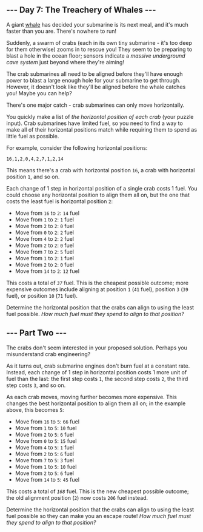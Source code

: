 ## --- Day 7: The Treachery of Whales ---

A giant <a href="https://en.wikipedia.org/wiki/Sperm_whale" target="_blank">whale</a> has decided your submarine is its next meal, and it's much faster than you are. There's nowhere to run!

Suddenly, a swarm of crabs (each in its own tiny submarine - it's too deep for them otherwise) zooms in to rescue you! They seem to be preparing to blast a hole in the ocean floor; sensors indicate a _massive underground cave system_ just beyond where they're aiming!

The crab submarines all need to be aligned before they'll have enough power to blast a large enough hole for your submarine to get through. However, it doesn't look like they'll be aligned before the whale catches you! Maybe you can help?

There's one major catch - crab submarines can only move horizontally.

You quickly make a list of _the horizontal position of each crab_ (your puzzle input). Crab submarines have limited fuel, so you need to find a way to make all of their horizontal positions match while requiring them to spend as little fuel as possible.

For example, consider the following horizontal positions:

    16,1,2,0,4,2,7,1,2,14

This means there's a crab with horizontal position `` 16 ``, a crab with horizontal position `` 1 ``, and so on.

Each change of 1 step in horizontal position of a single crab costs 1 fuel. You could choose any horizontal position to align them all on, but the one that costs the least fuel is horizontal position `` 2 ``:

*   Move from `` 16 `` to `` 2 ``: `` 14 `` fuel
*   Move from `` 1 `` to `` 2 ``: `` 1 `` fuel
*   Move from `` 2 `` to `` 2 ``: `` 0 `` fuel
*   Move from `` 0 `` to `` 2 ``: `` 2 `` fuel
*   Move from `` 4 `` to `` 2 ``: `` 2 `` fuel
*   Move from `` 2 `` to `` 2 ``: `` 0 `` fuel
*   Move from `` 7 `` to `` 2 ``: `` 5 `` fuel
*   Move from `` 1 `` to `` 2 ``: `` 1 `` fuel
*   Move from `` 2 `` to `` 2 ``: `` 0 `` fuel
*   Move from `` 14 `` to `` 2 ``: `` 12 `` fuel

This costs a total of <code><em>37</em></code> fuel. This is the cheapest possible outcome; more expensive outcomes include aligning at position `` 1 `` (`` 41 `` fuel), position `` 3 `` (`` 39 `` fuel), or position `` 10 `` (`` 71 `` fuel).

Determine the horizontal position that the crabs can align to using the least fuel possible. _How much fuel must they spend to align to that position?_

## --- Part Two ---

The crabs don't seem interested in your proposed solution. Perhaps you misunderstand crab engineering?

As it turns out, crab submarine engines <span title="This appears to be due to the modial interaction of magneto-reluctance and capacitive duractance.">don't burn fuel at a constant rate</span>. Instead, each change of 1 step in horizontal position costs 1 more unit of fuel than the last: the first step costs `` 1 ``, the second step costs `` 2 ``, the third step costs `` 3 ``, and so on.

As each crab moves, moving further becomes more expensive. This changes the best horizontal position to align them all on; in the example above, this becomes `` 5 ``:

*   Move from `` 16 `` to `` 5 ``: `` 66 `` fuel
*   Move from `` 1 `` to `` 5 ``: `` 10 `` fuel
*   Move from `` 2 `` to `` 5 ``: `` 6 `` fuel
*   Move from `` 0 `` to `` 5 ``: `` 15 `` fuel
*   Move from `` 4 `` to `` 5 ``: `` 1 `` fuel
*   Move from `` 2 `` to `` 5 ``: `` 6 `` fuel
*   Move from `` 7 `` to `` 5 ``: `` 3 `` fuel
*   Move from `` 1 `` to `` 5 ``: `` 10 `` fuel
*   Move from `` 2 `` to `` 5 ``: `` 6 `` fuel
*   Move from `` 14 `` to `` 5 ``: `` 45 `` fuel

This costs a total of <code><em>168</em></code> fuel. This is the new cheapest possible outcome; the old alignment position (`` 2 ``) now costs `` 206 `` fuel instead.

Determine the horizontal position that the crabs can align to using the least fuel possible so they can make you an escape route! _How much fuel must they spend to align to that position?_